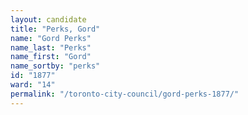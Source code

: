 ```yaml
---
layout: candidate
title: "Perks, Gord"
name: "Gord Perks"
name_last: "Perks"
name_first: "Gord"
name_sortby: "perks"
id: "1877"
ward: "14"
permalink: "/toronto-city-council/gord-perks-1877/"
---
```

